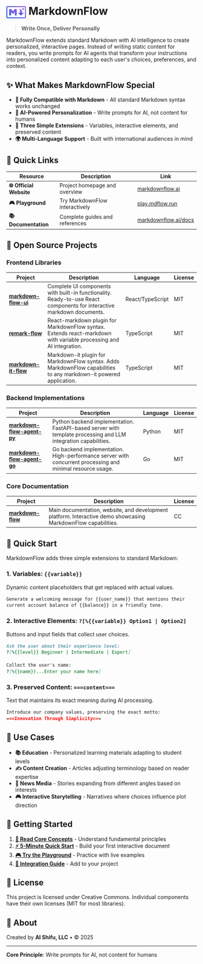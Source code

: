 # <img src="assets/logos/logo-color.svg" alt="MarkdownFlow Logo" height="32" style="vertical-align: middle;"> MarkdownFlow

> **Write Once, Deliver Personally**

MarkdownFlow extends standard Markdown with AI intelligence to create personalized, interactive pages. Instead of writing static content for readers, you write prompts for AI agents that transform your instructions into personalized content adapting to each user's choices, preferences, and context.

## ✨ What Makes MarkdownFlow Special

- **📝 Fully Compatible with Markdown** - All standard Markdown syntax works unchanged
- **🤖 AI-Powered Personalization** - Write prompts for AI, not content for humans
- **🎯 Three Simple Extensions** - Variables, interactive elements, and preserved content
- **🌍 Multi-Language Support** - Built with international audiences in mind

## 🚀 Quick Links

| Resource | Description | Link |
|----------|-------------|------|
| **🌐 Official Website** | Project homepage and overview | [markdownflow.ai](https://markdownflow.ai) |
| **🎮 Playground** | Try MarkdownFlow interactively | [play.mdflow.run](https://play.mdflow.run) |
| **📚 Documentation** | Complete guides and references | [markdownflow.ai/docs](https://markdownflow.ai/docs) |

## 🔧 Open Source Projects

### Frontend Libraries

| Project | Description | Language | License |
|---------|-------------|----------|---------|
| [**markdown-flow-ui**](https://github.com/ai-shifu/markdown-flow-ui) | Complete UI components with built-in functionality. Ready-to-use React components for interactive markdown documents. | React/TypeScript | MIT |
| [**remark-flow**](https://github.com/ai-shifu/remark-flow) | React-markdown plugin for MarkdownFlow syntax. Extends react-markdown with variable processing and AI integration. | TypeScript | MIT |
| [**markdown-it-flow**](https://github.com/ai-shifu/markdown-it-flow) | Markdown-it plugin for MarkdownFlow syntax. Adds MarkdownFlow capabilities to any markdown-it powered application. | TypeScript | MIT |

### Backend Implementations

| Project | Description | Language | License |
|---------|-------------|----------|---------|
| [**markdown-flow-agent-py**](https://github.com/ai-shifu/markdown-flow-agent-py) | Python backend implementation. FastAPI-based server with template processing and LLM integration capabilities. | Python | MIT |
| [**markdown-flow-agent-go**](https://github.com/ai-shifu/markdown-flow-agent-go) | Go backend implementation. High-performance server with concurrent processing and minimal resource usage. | Go | MIT |

### Core Documentation

| Project | Description | License |
|---------|-------------|---------|
| [**markdown-flow**](https://github.com/ai-shifu/markdown-flow) | Main documentation, website, and development platform. Interactive demo showcasing MarkdownFlow capabilities. | CC |

## 📖 Quick Start

MarkdownFlow adds three simple extensions to standard Markdown:

### 1. Variables: `{{variable}}`

Dynamic content placeholders that get replaced with actual values.

```markdown
Generate a welcoming message for {{user_name}} that mentions their
current account balance of {{balance}} in a friendly tone.
```

### 2. Interactive Elements: `?[%{{variable}} Option1 | Option2]`

Buttons and input fields that collect user choices.

```markdown
Ask the user about their experience level:
?[%{{level}} Beginner | Intermediate | Expert]

Collect the user's name:
?[%{{name}}...Enter your name here]
```

### 3. Preserved Content: `===content===`

Text that maintains its exact meaning during AI processing.

```markdown
Introduce our company values, preserving the exact motto:
===Innovation Through Simplicity===
```

## 🌟 Use Cases

- **📚 Education** - Personalized learning materials adapting to student levels
- **✍️ Content Creation** - Articles adjusting terminology based on reader expertise  
- **📰 News Media** - Stories expanding from different angles based on interests
- **🎮 Interactive Storytelling** - Narratives where choices influence plot direction

## 🎯 Getting Started

1. **[📖 Read Core Concepts](https://markdownflow.ai/docs/getting-started/concepts/)** - Understand fundamental principles
2. **[⚡ 5-Minute Quick Start](https://markdownflow.ai/docs/getting-started/quick-start/)** - Build your first interactive document
3. **[🎮 Try the Playground](https://play.mdflow.run)** - Practice with live examples
4. **[🚀 Integration Guide](https://markdownflow.ai/docs/getting-started/integration/)** - Add to your project

## 📄 License

This project is licensed under Creative Commons. Individual components have their own licenses (MIT for most libraries).

## 🏢 About

Created by **AI Shifu, LLC** • © 2025

---

**Core Principle**: Write prompts for AI, not content for humans
